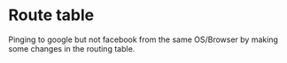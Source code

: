 # Route table
Pinging to google but not facebook from the same OS/Browser by making some changes in the routing table.
